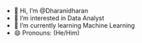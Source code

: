 - 👋 Hi, I’m @Dharanidharan
- 👀 I’m interested in Data Analyst
- 🌱 I’m currently learning Machine Learning
- 😄 Pronouns: (He/Him)


<!---
Dharani0379/Dharani0379 is a ✨ special ✨ repository because its `README.md` (this file) appears on your GitHub profile.
You can click the Preview link to take a look at your changes.
--->

